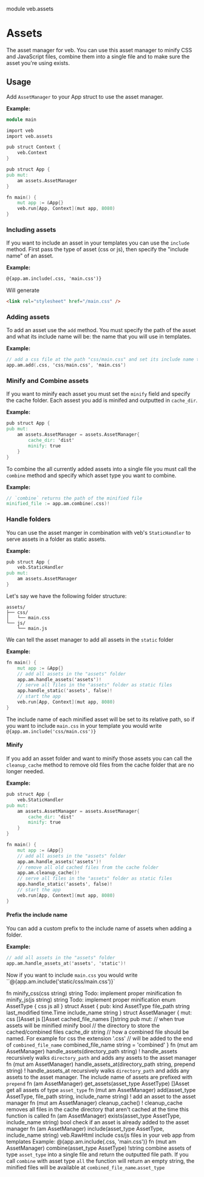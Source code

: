module veb.assets
# Assets

The asset manager for veb. You can use this asset manager to minify CSS and JavaScript files, combine them into a single file and to make sure the asset you're using exists.

## Usage

Add `AssetManager` to your App struct to use the asset manager.

**Example:**

```v
module main

import veb
import veb.assets

pub struct Context {
    veb.Context
}

pub struct App {
pub mut:
    am assets.AssetManager
}

fn main() {
    mut app := &App{}
    veb.run[App, Context](mut app, 8080)
}
```

### Including assets

If you want to include an asset in your templates you can use the `include` method. First pass the type of asset (css or js), then specify the "include name" of an asset.

**Example:**

```html
@{app.am.include(.css, 'main.css')}
```

Will generate

```html
<link rel="stylesheet" href="/main.css" />
```

### Adding assets

To add an asset use the `add` method. You must specify the path of the asset and what its include name will be: the name that you will use in templates.

**Example:**

```v ignore
// add a css file at the path "css/main.css" and set its include name to "main.css"
app.am.add(.css, 'css/main.css', 'main.css')
```

### Minify and Combine assets

If you want to minify each asset you must set the `minify` field and specify the cache folder. Each assest you add is minifed and outputted in `cache_dir`.

**Example:**

```v ignore
pub struct App {
pub mut:
    am assets.AssetManager = assets.AssetManager{
        cache_dir: 'dist'
        minify: true
    }
}
```

To combine the all currently added assets into a single file you must call the `combine` method and specify which asset type you want to combine.

**Example:**

```v ignore
// `combine` returns the path of the minified file
minified_file := app.am.combine(.css)!
```

### Handle folders

You can use the asset manger in combination with veb's `StaticHandler` to serve assets in a folder as static assets.

**Example:**

```v ignore
pub struct App {
    veb.StaticHandler
pub mut:
    am assets.AssetManager
}
```

Let's say we have the following folder structure:

```
assets/
├── css/
│   └── main.css
└── js/
    └── main.js
```

We can tell the asset manager to add all assets in the `static` folder

**Example:**

```v ignore
fn main() {
    mut app := &App{}
    // add all assets in the "assets" folder
    app.am.handle_assets('assets')!
    // serve all files in the "assets" folder as static files
    app.handle_static('assets', false)!
    // start the app
    veb.run[App, Context](mut app, 8080)
}
```

The include name of each minified asset will be set to its relative path, so if you want to include `main.css` in your template you would write `@{app.am.include('css/main.css')}`

#### Minify

If you add an asset folder and want to minify those assets you can call the `cleanup_cache` method to remove old files from the cache folder that are no longer needed.

**Example:**

```v ignore
pub struct App {
    veb.StaticHandler
pub mut:
    am assets.AssetManager = assets.AssetManager{
        cache_dir: 'dist'
        minify: true
    }
}

fn main() {
    mut app := &App{}
    // add all assets in the "assets" folder
    app.am.handle_assets('assets')!
    // remove all old cached files from the cache folder
    app.am.cleanup_cache()!
    // serve all files in the "assets" folder as static files
    app.handle_static('assets', false)!
    // start the app
    veb.run[App, Context](mut app, 8080)
}
```

#### Prefix the include name

You can add a custom prefix to the include name of assets when adding a folder.

**Example:**

```v ignore
// add all assets in the "assets" folder
app.am.handle_assets_at('assets', 'static')!
```

Now if you want to include `main.css` you would write ``@{app.am.include('static/css/main.css')}`

fn minify_css(css string) string
    Todo: implement proper minification
fn minify_js(js string) string
    Todo: implement proper minification
enum AssetType {
	css
	js
	all
}
struct Asset {
pub:
	kind          AssetType
	file_path     string
	last_modified time.Time
	include_name  string
}
struct AssetManager {
mut:
	css               []Asset
	js                []Asset
	cached_file_names []string
pub mut:
	// when true assets will be minified
	minify bool
	// the directory to store the cached/combined files
	cache_dir string
	// how a combined file should be named. For example for css the extension '.css'
	// will be added to the end of `combined_file_name`
	combined_file_name string = 'combined'
}
fn (mut am AssetManager) handle_assets(directory_path string) !
    handle_assets recursively walks `directory_path` and adds any assets to the asset manager
fn (mut am AssetManager) handle_assets_at(directory_path string, prepend string) !
    handle_assets_at recursively walks `directory_path` and adds any assets to the asset manager. The include name of assets are prefixed with `prepend`
fn (am AssetManager) get_assets(asset_type AssetType) []Asset
    get all assets of type `asset_type`
fn (mut am AssetManager) add(asset_type AssetType, file_path string, include_name string) !
    add an asset to the asset manager
fn (mut am AssetManager) cleanup_cache() !
    cleanup_cache removes all files in the cache directory that aren't cached at the time this function is called
fn (am AssetManager) exists(asset_type AssetType, include_name string) bool
    check if an asset is already added to the asset manager
fn (am AssetManager) include(asset_type AssetType, include_name string) veb.RawHtml
    include css/js files in your veb app from templates
    Example: @{app.am.include(.css, 'main.css')}
fn (mut am AssetManager) combine(asset_type AssetType) !string
    combine assets of type `asset_type` into a single file and return the outputted file path. If you call `combine` with asset type `all` the function will return an empty string, the minified files will be available at `combined_file_name`.`asset_type`

